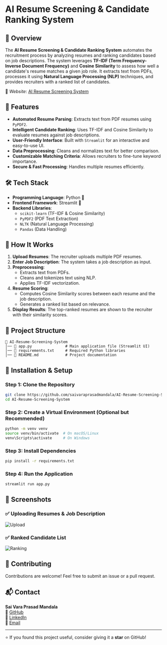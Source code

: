 # AI Resume Screening & Candidate Ranking System

## 📌 Overview
The **AI Resume Screening & Candidate Ranking System** automates the recruitment process by analyzing resumes and ranking candidates based on job descriptions. The system leverages **TF-IDF (Term Frequency-Inverse Document Frequency)** and **Cosine Similarity** to assess how well a candidate's resume matches a given job role. It extracts text from PDFs, processes it using **Natural Language Processing (NLP)** techniques, and provides recruiters with a ranked list of candidates.

🔗 *Website*: [AI Resume Screening System](https://ai-resume-screening-system-1ffo.onrender.com/)

## 🚀 Features
- **Automated Resume Parsing**: Extracts text from PDF resumes using `PyPDF2`.
- **Intelligent Candidate Ranking**: Uses TF-IDF and Cosine Similarity to evaluate resumes against job descriptions.
- **User-Friendly Interface**: Built with `Streamlit` for an interactive and easy-to-use UI.
- **Data Preprocessing**: Cleans and normalizes text for better comparison.
- **Customizable Matching Criteria**: Allows recruiters to fine-tune keyword importance.
- **Secure & Fast Processing**: Handles multiple resumes efficiently.

## 🛠️ Tech Stack
- **Programming Language**: Python 🐍
- **Frontend Framework**: Streamlit 🎨
- **Backend Libraries**: 
  - `scikit-learn` (TF-IDF & Cosine Similarity)
  - `PyPDF2` (PDF Text Extraction)
  - `NLTK` (Natural Language Processing)
  - `Pandas` (Data Handling)

## 🎯 How It Works
1. **Upload Resumes**: The recruiter uploads multiple PDF resumes.
2. **Enter Job Description**: The system takes a job description as input.
3. **Preprocessing**: 
   - Extracts text from PDFs.
   - Cleans and tokenizes text using NLP.
   - Applies TF-IDF vectorization.
4. **Resume Scoring**: 
   - Computes Cosine Similarity scores between each resume and the job description.
   - Generates a ranked list based on relevance.
5. **Display Results**: The top-ranked resumes are shown to the recruiter with their similarity scores.

## 📂 Project Structure
```
📁 AI-Resume-Screening-System
│── 📄 app.py               # Main application file (Streamlit UI)
│── 📄 requirements.txt     # Required Python libraries
│── 📄 README.md            # Project documentation
```

## 🔧 Installation & Setup
### Step 1: Clone the Repository
```bash
git clone https://github.com/saivaraprasadmandala/AI-Resume-Screening-System.git
cd AI-Resume-Screening-System
```

### Step 2: Create a Virtual Environment (Optional but Recommended)
```bash
python -m venv venv
source venv/bin/activate  # On macOS/Linux
venv\Scripts\activate     # On Windows
```

### Step 3: Install Dependencies
```bash
pip install -r requirements.txt
```

### Step 4: Run the Application
```bash
streamlit run app.py
```

## 📸 Screenshots
### ✅ Uploading Resumes & Job Description
![Upload](https://github.com/user-attachments/assets/c1600fa2-40c8-4da7-a88f-c65f13c1e0da)

### ✅ Ranked Candidate List
![Ranking](https://github.com/user-attachments/assets/e9f61b76-24b2-469c-b04a-c3e790ccf771)

## 🤝 Contributing
Contributions are welcome! Feel free to submit an issue or a pull request.

## 📬 Contact
**Sai Vara Prasad Mandala**  
🔗 [GitHub](https://github.com/saivaraprasadmandala)  
🔗 [LinkedIn](https://linkedin.com/in/saivaraprasadmandala)  
🔗 [Email](mailto:mandalasaivaraprasad@gmail.com)


---

⭐ If you found this project useful, consider giving it a **star** on GitHub!
